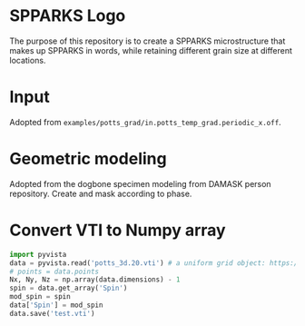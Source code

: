 
# SPPARKS Logo

The purpose of this repository is to create a SPPARKS microstructure that makes up SPPARKS in words, while retaining different grain size at different locations.

# Input

Adopted from `examples/potts_grad/in.potts_temp_grad.periodic_x.off`. 

# Geometric modeling

Adopted from the dogbone specimen modeling from DAMASK person repository. Create and mask according to phase. 

# Convert VTI to Numpy array

```python
import pyvista
data = pyvista.read('potts_3d.20.vti') # a uniform grid object: https://docs.pyvista.org/version/stable/api/core/_autosummary/pyvista.UniformGrid.html
# points = data.points
Nx, Ny, Nz = np.array(data.dimensions) - 1
spin = data.get_array('Spin')
mod_spin = spin
data['Spin'] = mod_spin
data.save('test.vti')
```
